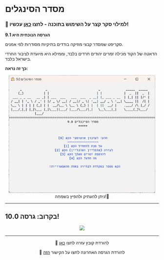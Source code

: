 # מסדר הסינגלים

### **🫵 למילוי סקר קצר על השימוש בתוכנה - לחצו [כאן](https://forms.gle/DSEs8QAJDns6EJRa6) עכשיו!**



**הגרסה הנוכחית היא 9.1**

סקריפט שמסדר קבצי מוזיקה בודדים בתיקיות מסודרות לפי אמנים.

הדאטה של הקוד מכילה זמרים יהודים חרדים בלבד, וממילא היא מיועדת לציבור החרדי בישראל בלבד.


**כך זה נראה:**
<div id="header" align="center">
  <img src="https://github.com/NHLOCAL/Singles-Sorter/blob/main/versions.data/program-screen.png?raw=true" width="480"/>

</div>
<div id="header" align="center">
 ניתן להעתיק ולהפיץ בשמחה!🤩
</div>
 
---

## בקרוב: גרסה 10.0!
<div id="header" align="center">
  <img src="https://user-images.githubusercontent.com/95597943/202588262-140c0c50-365d-4042-a083-92116f47aa34.png?raw=true" width="600"/>

---

</div>
<div id="header" align="center">

  📄 להורדת קובץ עזרה לחצו [כאן](https://github.com/NHLOCAL/Singles-Sorter/raw/main/הוראות%20שימוש%20במסדר%20הסינגלים.pdf)

</div>

</div>
<div id="header" align="center">

📣 להורדת הגרסה האחרונה לחצו על הקישור [הזה](https://github.com/NHLOCAL/Singles-Sorter/releases)
</div>
